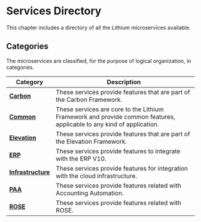 # Services Directory

This chapter includes a directory of all the Lithium microservices available.

## Categories

The microservices are classified, for the purpose of logical organization, in categories.

| Category | Description |
| - | - |
| [**Carbon**](./carbon/README.md) | These services provide features that are part of the Carbon Framework. |
| [**Common**](./common/README.md) | These services are core to the Lithium Framework and provide common features, applicable to any kind of application. |
| [**Elevation**](./elevation/README.md) | These services provide features that are part of the Elevation Framework. |
| [**ERP**](./erp/README.md) | These services provide features to integrate with the ERP V10. |
| [**Infrastructure**](./infrastructure/README.md) | These services provide features for integration with the cloud infrastructure. |
| [**PAA**](./paa/README.md) | These services provide features related with Accounting Automation. |
| [**ROSE**](./rose/README.md) | These services provide features related with ROSE. |